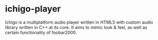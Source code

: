 ichigo-player
=============

Ichigo is a multiplatform audio player written in HTML5 with custom audio library written in C++ at its core. It aims to mimic look &amp; feel, as well as certain functionality of foobar2000.
